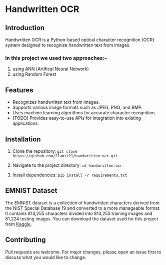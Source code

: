 # Handwritten OCR

## Introduction

Handwritten OCR is a Python-based optical character recognition (OCR) system designed to recognize handwritten text from images.

### In this project we used two approaches:-

1. using ANN (Artifical Neural Network)
2. using Random Forest

## Features

- Recognizes handwritten text from images.
- Supports various image formats such as JPEG, PNG, and BMP.
- Uses machine learning algorithms for accurate character recognition.
- [TODO] Provides easy-to-use APIs for integration into existing applications.

## Installation

1. Clone the repository:
   `git clone https://github.com/21amir21/handwritten-ocr.git`

2. Navigate to the project directory:
   `cd handwritten-ocr`

3. Install dependencies:
   `pip install -r requirements.txt`

## EMNIST Dataset

The EMNIST dataset is a collection of handwritten characters derived from the NIST Special Database 19 and converted to a more manageable format. It contains 814,255 characters divided into 814,255 training images and 81,224 testing images. You can download the dataset used for this project from [Kaggle](https://www.kaggle.com/crawford/emnist).

## Contributing

Pull requests are welcome. For major changes, please open an issue first to discuss what you would like to change.
